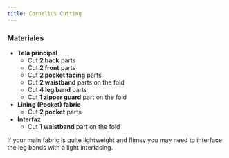 ```yaml
---
title: Cornelius Cutting
---
```


### Materiales
 - **Tela principal**
   - Cut **2 back** parts
   - Cut **2 front** parts
   - Cut **2 pocket facing** parts
   - Cut **2 waistband** parts on the fold
   - Cut **4 leg band** parts
   - Cut **1 zipper guard** part on the fold
 - **Lining (Pocket) fabric**
   - Cut **2 pocket** parts
 - **Interfaz**
   - Cut **1 waistband** part on the fold

<Note>

If your main fabric is quite lightweight and flimsy you may need to interface the leg bands with a light interfacing.

</Note>

